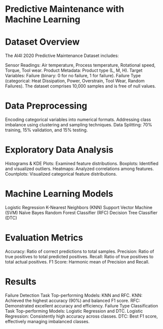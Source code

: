 
# Predictive Maintenance with Machine Learning

# Dataset Overview
The AI4I 2020 Predictive Maintenance Dataset includes:

Sensor Readings: Air temperature, Process temperature, Rotational speed, Torque, Tool wear.
Product Metadata: Product type (L, M, H).
Target Variables:
Failure (binary: 0 for no failure, 1 for failure).
Failure Type (categorical: Heat Dissipation, Power, Overstrain, Tool Wear, Random Failures).
The dataset comprises 10,000 samples and is free of null values.
# Data Preprocessing
Encoding categorical variables into numerical formats.
Addressing class imbalance using clustering and sampling techniques.
Data Splitting: 70% training, 15% validation, and 15% testing.
# Exploratory Data Analysis
Histograms & KDE Plots: Examined feature distributions.
Boxplots: Identified and visualized outliers.
Heatmaps: Analyzed correlations among features.
Countplots: Visualized categorical feature distributions.
# Machine Learning Models
Logistic Regression
K-Nearest Neighbors (KNN)
Support Vector Machine (SVM)
Naïve Bayes
Random Forest Classifier (RFC)
Decision Tree Classifier (DTC)
# Evaluation Metrics
Accuracy: Ratio of correct predictions to total samples.
Precision: Ratio of true positives to total predicted positives.
Recall: Ratio of true positives to total actual positives.
F1 Score: Harmonic mean of Precision and Recall.
# Results
Failure Detection Task
Top-performing Models: KNN and RFC.
KNN: Achieved the highest accuracy (90%) and balanced F1 score.
RFC: Demonstrated excellent accuracy and efficiency.
Failure Type Classification Task
Top-performing Models: Logistic Regression and DTC.
Logistic Regression: Consistently high accuracy across classes.
DTC: Best F1 score, effectively managing imbalanced classes.


